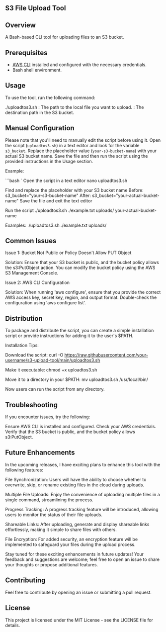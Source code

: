 ## S3 File Upload Tool

## Overview

A Bash-based CLI tool for uploading files to an S3 bucket. 

## Prerequisites

- [AWS CLI](https://aws.amazon.com/cli/) installed and configured with the necessary credentials.
- Bash shell environment.

## Usage
To use the tool, run the following command:

./uploadtos3.sh <local-file> <destination-path>
<local-file>: The path to the local file you want to upload.
<destination-path>: The destination path in the S3 bucket.

## Manual Configuration

Please note that you'll need to manually edit the script before using it. Open the script (`uploadtos3.sh`) in a text editor and look for the variable `s3_bucket`. 
Replace the placeholder value (`your-s3-bucket-name`) with your actual S3 bucket name. 
Save the file and then run the script using the provided instructions in the Usage section.

Example:

```bash `
Open the script in a text editor
nano uploadtos3.sh

Find and replace the placeholder with your S3 bucket name
Before: s3_bucket="your-s3-bucket-name"
After: s3_bucket="your-actual-bucket-name"
Save the file and exit the text editor

Run the script
./uploadtos3.sh ./example.txt uploads/ your-actual-bucket-name

Examples:
./uploadtos3.sh ./example.txt uploads/

## Common Issues
Issue 1: Bucket Not Public or Policy Doesn't Allow PUT Object

Solution: Ensure that your S3 bucket is public, and the bucket policy allows the s3:PutObject action. You can modify the bucket policy using the AWS S3 Management Console.

Issue 2: AWS CLI Configuration

Solution: When running 'aws configure', ensure that you provide the correct AWS access key, secret key, region, and output format. Double-check the configuration using 'aws configure list'.

## Distribution
To package and distribute the script, you can create a simple installation script or provide instructions for adding it to the user's $PATH.

Installation Tips:

Download the script:
curl -O https://raw.githubusercontent.com/your-username/s3-upload-tool/main/uploadtos3.sh

Make it executable:
chmod +x uploadtos3.sh

Move it to a directory in your $PATH:
mv uploadtos3.sh /usr/local/bin/

Now users can run the script from any directory.

## Troubleshooting
If you encounter issues, try the following:

Ensure AWS CLI is installed and configured.
Check your AWS credentials.
Verify that the S3 bucket is public, and the bucket policy allows s3:PutObject.

## Future Enhancements
In the upcoming releases, I have exciting plans to enhance this tool with the following features:

File Synchronization: Users will have the ability to choose whether to overwrite, skip, or rename existing files in the cloud during uploads.

Multiple File Uploads: Enjoy the convenience of uploading multiple files in a single command, streamlining the process.

Progress Tracking: A progress tracking feature will be introduced, allowing users to monitor the status of their file uploads.

Shareable Links: After uploading, generate and display shareable links effortlessly, making it simple to share files with others.

File Encryption: For added security, an encryption feature will be implemented to safeguard your files during the upload process.

Stay tuned for these exciting enhancements in future updates! Your feedback and suggestions are welcome; feel free to open an issue to share your thoughts or propose additional features.

## Contributing
Feel free to contribute by opening an issue or submitting a pull request.

## License
This project is licensed under the MIT License - see the LICENSE file for details.

